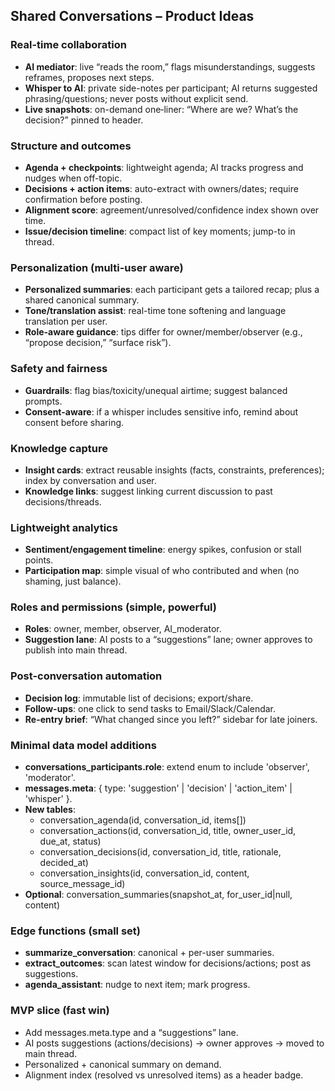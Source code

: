 ## Shared Conversations – Product Ideas

### Real-time collaboration
- **AI mediator**: live “reads the room,” flags misunderstandings, suggests reframes, proposes next steps.
- **Whisper to AI**: private side-notes per participant; AI returns suggested phrasing/questions; never posts without explicit send.
- **Live snapshots**: on-demand one‑liner: “Where are we? What’s the decision?” pinned to header.

### Structure and outcomes
- **Agenda + checkpoints**: lightweight agenda; AI tracks progress and nudges when off-topic.
- **Decisions + action items**: auto-extract with owners/dates; require confirmation before posting.
- **Alignment score**: agreement/unresolved/confidence index shown over time.
- **Issue/decision timeline**: compact list of key moments; jump-to in thread.

### Personalization (multi-user aware)
- **Personalized summaries**: each participant gets a tailored recap; plus a shared canonical summary.
- **Tone/translation assist**: real-time tone softening and language translation per user.
- **Role-aware guidance**: tips differ for owner/member/observer (e.g., “propose decision,” “surface risk”).

### Safety and fairness
- **Guardrails**: flag bias/toxicity/unequal airtime; suggest balanced prompts.
- **Consent-aware**: if a whisper includes sensitive info, remind about consent before sharing.

### Knowledge capture
- **Insight cards**: extract reusable insights (facts, constraints, preferences); index by conversation and user.
- **Knowledge links**: suggest linking current discussion to past decisions/threads.

### Lightweight analytics
- **Sentiment/engagement timeline**: energy spikes, confusion or stall points.
- **Participation map**: simple visual of who contributed and when (no shaming, just balance).

### Roles and permissions (simple, powerful)
- **Roles**: owner, member, observer, AI_moderator.
- **Suggestion lane**: AI posts to a “suggestions” lane; owner approves to publish into main thread.

### Post-conversation automation
- **Decision log**: immutable list of decisions; export/share.
- **Follow-ups**: one click to send tasks to Email/Slack/Calendar.
- **Re-entry brief**: “What changed since you left?” sidebar for late joiners.

### Minimal data model additions
- **conversations_participants.role**: extend enum to include 'observer', 'moderator'.
- **messages.meta**: { type: 'suggestion' | 'decision' | 'action_item' | 'whisper' }.
- **New tables**:
  - conversation_agenda(id, conversation_id, items[])
  - conversation_actions(id, conversation_id, title, owner_user_id, due_at, status)
  - conversation_decisions(id, conversation_id, title, rationale, decided_at)
  - conversation_insights(id, conversation_id, content, source_message_id)
- **Optional**: conversation_summaries(snapshot_at, for_user_id|null, content)

### Edge functions (small set)
- **summarize_conversation**: canonical + per-user summaries.
- **extract_outcomes**: scan latest window for decisions/actions; post as suggestions.
- **agenda_assistant**: nudge to next item; mark progress.

### MVP slice (fast win)
- Add messages.meta.type and a “suggestions” lane.
- AI posts suggestions (actions/decisions) → owner approves → moved to main thread.
- Personalized + canonical summary on demand.
- Alignment index (resolved vs unresolved items) as a header badge.


